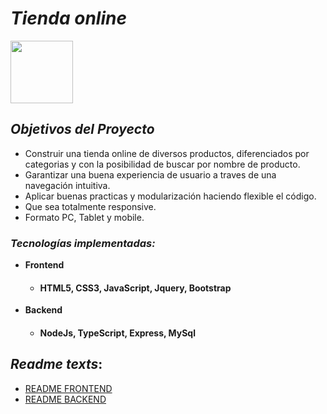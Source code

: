 # *Tienda online*

<p align="left">
  <img height="100" src="https://http2.mlstatic.com/storage/mshops-appearance-api/images/97/221803697/logo-2020110321053553500.png" />
</p>

## *Objetivos del Proyecto*

- Construir una tienda online de diversos productos, diferenciados por categorias y con la posibilidad de buscar por nombre de producto.
- Garantizar una buena experiencia de usuario a traves de una navegación intuitiva.
- Aplicar buenas practicas y modularización haciendo flexible el código.
- Que sea totalmente responsive.
- Formato PC, Tablet y mobile.

### *Tecnologías implementadas:*
- <strong>Frontend</strong>
  - #### HTML5, CSS3, JavaScript, Jquery, Bootstrap
- <strong>Backend</strong>
  - #### NodeJs, TypeScript, Express, MySql

## *Readme texts*:
  - <a href="https://github.com/Lean97-start/PruebaBsale/tree/main/Client">README FRONTEND</a>
  - <a href="https://github.com/Lean97-start/PruebaBsale/tree/main/Api">README BACKEND</a>

